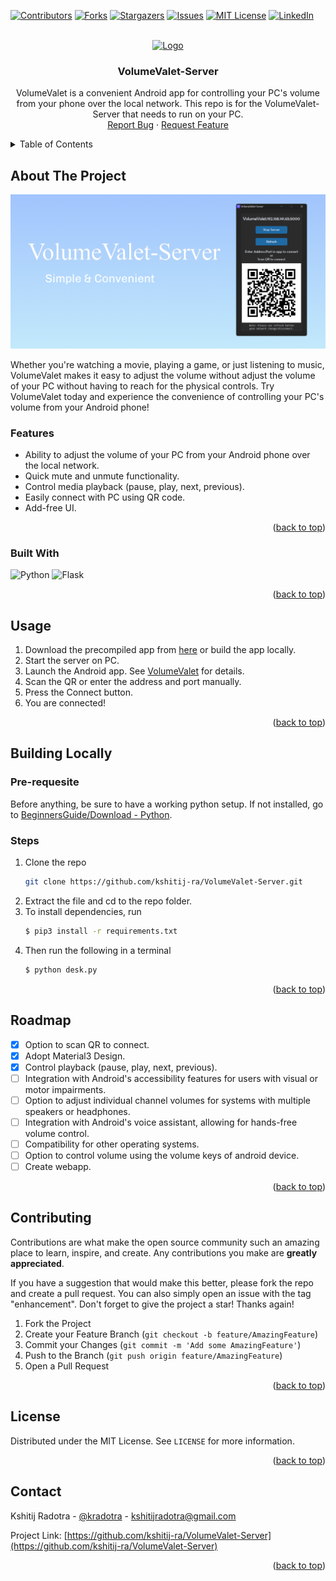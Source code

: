 <a  name="readme-top"></a>


<!-- PROJECT SHIELDS -->
[![Contributors][contributors-shield]][contributors-url]
[![Forks][forks-shield]][forks-url]
[![Stargazers][stars-shield]][stars-url]
[![Issues][issues-shield]][issues-url]
[![MIT License][license-shield]][license-url]
[![LinkedIn][linkedin-shield]][linkedin-url]


<!-- PROJECT LOGO -->
<br />
<div  align="center">
<a  href="https://github.com/kshitij-ra/VolumeValet">
<img  src="images/code.ico"  alt="Logo"  width="80"  height="80">
</a>
<h3  align="center">VolumeValet-Server</h3>
<p  align="center">
VolumeValet is a convenient Android app for controlling your PC's volume from your phone over the local network. This repo is for the VolumeValet-Server that needs to run on your PC.
<br />
<a  href="https://github.com/kshitij-ra/VolumeValet-Server/issues">Report Bug</a> · 
<a  href="https://github.com/kshitij-ra/VolumeValet-Server/issues">Request Feature</a>
</p>
</div>

  

  

<!-- TABLE OF CONTENTS -->
<details>
<summary>Table of Contents</summary>
<ol>
<li>
<a  href="#about-the-project">About The Project</a>
<ul>
<li><a  href="#built-with">Built With</a></li>
</ul>
</li>
<li><a  href="#usage">Usage</a></li>
<li>
<a  href="#building-locally">Building Locally/a>
<ul>
<li><a  href="#steps">Steps</a></li>
</ul>
</li>
<li><a  href="#roadmap">Roadmap</a></li>
<li><a  href="#contributing">Contributing</a></li>
<li><a  href="#license">License</a></li>
<li><a  href="#contact">Contact</a></li>
</ol>
</details>



<!-- ABOUT THE PROJECT -->
## About The Project
[![Product Name Screen Shot][product-screenshot]](https://github.com/kshitij-ra/VolumeValet-Server)
  

Whether you're watching a movie, playing a game, or just listening to music, VolumeValet makes it easy to adjust the volume without adjust the volume of your PC without having to reach for the physical controls. Try VolumeValet today and experience the convenience of controlling your PC's volume from your Android phone!

### Features
* Ability to adjust the volume of your PC from your Android phone over the local network.
* Quick mute and unmute functionality.
* Control media playback (pause, play, next, previous).
* Easily connect with PC using QR code.
* Add-free UI.  

<p  align="right">(<a  href="#readme-top">back to top</a>)</p>
  

### Built With 
![Python](https://img.shields.io/badge/python-3670A0?style=for-the-badge&logo=python&logoColor=ffdd54)
![Flask](https://img.shields.io/badge/flask-%23000.svg?style=for-the-badge&logo=flask&logoColor=white)

<p  align="right">(<a  href="#readme-top">back to top</a>)</p>

  
<!-- USAGE EXAMPLES -->
## Usage
  1. Download the precompiled app from [here]() or build the app locally.
  2. Start the server on PC.
  3. Launch the Android app. See [VolumeValet](https://github.com/kshitij-ra/VolumeValet) for details.
  4. Scan the QR or enter the address and port manually.
  5. Press the Connect button.
  6. You are connected!

<p  align="right">(<a  href="#readme-top">back to top</a>)</p>


<!-- GETTING STARTED -->
## Building Locally
### Pre-requesite
Before anything, be sure to have a working python setup. If not installed, go to [BeginnersGuide/Download - Python](https://wiki.python.org/moin/BeginnersGuide/Download).

### Steps
1. Clone the repo  
    ```sh
    git clone https://github.com/kshitij-ra/VolumeValet-Server.git
    ```
2. Extract the file and cd to the repo folder.
3. To install dependencies, run 
    ```sh
    $ pip3 install -r requirements.txt
    ```
4. Then run the following in a terminal
    ```sh
    $ python desk.py
    ```

<p  align="right">(<a  href="#readme-top">back to top</a>)</p>  


<!-- ROADMAP -->
## Roadmap  
- [x] Option to scan QR to connect.
- [x] Adopt Material3 Design.
- [x] Control playback (pause, play, next, previous).
- [ ] Integration with Android's accessibility features for users with visual or motor impairments.
- [ ] Option to adjust individual channel volumes for systems with multiple speakers or headphones.
- [ ] Integration with Android's voice assistant, allowing for hands-free volume control.
- [ ] Compatibility for other operating systems.
- [ ] Option to control volume using the volume keys of android device.
- [ ] Create webapp.

<p  align="right">(<a  href="#readme-top">back to top</a>)</p>


<!-- CONTRIBUTING -->
## Contributing 

Contributions are what make the open source community such an amazing place to learn, inspire, and create. Any contributions you make are **greatly appreciated**.

If you have a suggestion that would make this better, please fork the repo and create a pull request. You can also simply open an issue with the tag "enhancement".
Don't forget to give the project a star! Thanks again!  


1. Fork the Project 
2. Create your Feature Branch (`git checkout -b feature/AmazingFeature`)  
3. Commit your Changes (`git commit -m 'Add some AmazingFeature'`)  
4. Push to the Branch (`git push origin feature/AmazingFeature`)  
5. Open a Pull Request
  

<p  align="right">(<a  href="#readme-top">back to top</a>)</p>

  

  

<!-- LICENSE -->

  

## License

Distributed under the MIT License. See `LICENSE` for more information.

<p  align="right">(<a  href="#readme-top">back to top</a>)</p>

<!-- CONTACT -->
## Contact

Kshitij Radotra - [@kradotra](https://twitter.com/kradotra) - kshitijradotra@gmail.com

Project Link: [https://github.com/kshitij-ra/VolumeValet-Server](https://github.com/kshitij-ra/VolumeValet-Server)

<p  align="right">(<a  href="#readme-top">back to top</a>)</p>  

<!-- ACKNOWLEDGMENTS -->
  

<!-- MARKDOWN LINKS & IMAGES -->
[contributors-shield]: https://img.shields.io/github/contributors/kshitij-ra/VolumeValet.svg?style=for-the-badge
[contributors-url]: https://github.com/kshitij-ra/VolumeValet-Server/graphs/contributors
[forks-shield]: https://img.shields.io/github/forks/kshitij-ra/VolumeValet.svg?style=for-the-badge
[forks-url]: https://github.com/kshitij-ra/VolumeValet-Server/network/members
[stars-shield]: https://img.shields.io/github/stars/kshitij-ra/VolumeValet.svg?style=for-the-badge
[stars-url]: https://github.com/kshitij-ra/VolumeValet-Server/stargazers
[issues-shield]: https://img.shields.io/github/issues/kshitij-ra/VolumeValet.svg?style=for-the-badge
[issues-url]: https://github.com/kshitij-ra/VolumeValet-Server/issues
[license-shield]: https://img.shields.io/github/license/kshitij-ra/VolumeValet.svg?style=for-the-badge
[license-url]: https://github.com/kshitij-ra/VolumeValet-Server/blob/master/LICENSE.txt
[linkedin-shield]: https://img.shields.io/badge/-LinkedIn-black.svg?style=for-the-badge&logo=linkedin&colorB=555
[linkedin-url]: https://www.linkedin.com/in/kshitij-radotra/
[product-screenshot]: images/screenshot.png
[product-logo]: images/code.ico
[Flutter]: https://img.shields.io/badge/Flutter-%2302569B.svg?style=for-the-badge&logo=Flutter&logoColor=white
